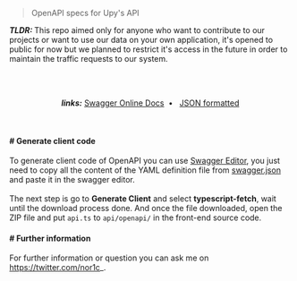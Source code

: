 > OpenAPI specs for Upy's API

<b><i>TLDR: </i></b> This repo aimed only for anyone who want to contribute to our projects or want to use our data on your own application, it's opened to public for now but we planned to restrict it's access in the future in order to maintain the traffic requests to our system.

<br><br>
<p align="center">
  <b><i>links:</i></b> 
  <a href="https://public.upy.moe/docs">Swagger Online Docs</a>&nbsp; • &nbsp;
  <a href="https://public.upy.moe/docs.json">JSON formatted</a>
</p>
<br>

#### # Generate client code
To generate client code of OpenAPI you can use <a href="https://editor.swagger.io/">Swagger Editor</a>, you just need to copy all the content of the YAML definition file from <a href="https://github.com/upydotmoe/spec/blob/main/swagger.json">swagger.json</a> and paste it in the swagger editor.
<br><br>
The next step is go to **Generate Client** and select **typescript-fetch**, wait until the download process done. And once the file downloaded, open the ZIP file and put `api.ts` to `api/openapi/` in the front-end source code.


#### # Further information
For further information or question you can ask me on https://twitter.com/nor1c_.
